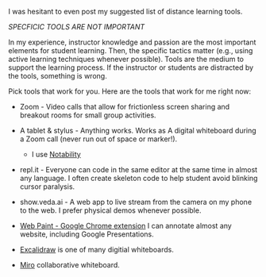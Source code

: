 I was hesitant to even post my suggested list of distance learning tools.

*SPECFICIC TOOLS ARE NOT IMPORTANT*

In my experience, instructor knowledge and passion are the most important elements for student learning. Then, the specific tactics matter (e.g., using active learning techniques whenever possible). Tools are the medium to support the learning process. If the instructor or students are distracted by the tools, something is wrong. 

Pick tools that work for you. Here are the tools that work for me right now:

- Zoom - Video calls that allow for frictionless screen sharing and breakout rooms for small group activities.

- A tablet & stylus - Anything works. Works as A digital whiteboard during a Zoom call (never run out of space or marker!).
  - I use [Notability](https://www.gingerlabs.com/)

- repl.it - Everyone can code in the same editor at the same time in almost any language. I often create skeleton code to help student avoid blinking cursor paralysis.

- show.veda.ai - A web app to live stream from the camera on my phone to the web. I prefer physical demos whenever possible. 

- [Web Paint - Google Chrome extension](https://chrome.google.com/webstore/detail/web-paint/emeokgokialpjadjaoeiplmnkjoaegng?hl=en-US) I can annotate almost any website, including Google Presentations.

- [Excalidraw](https://excalidraw.com/) is one of many digitial whiteboards.

- [Miro](https://miro.com/) collaborative whiteboard. 


